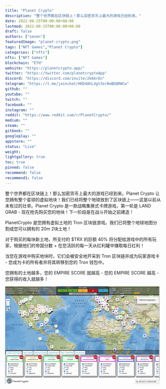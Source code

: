 ```yaml
---
title: "Planet Crypto"
description: "整个世界都在区块链上！那么加密货币上最大的游戏已经到来。"
date: 2022-08-25T00:00:00+08:00
lastmod: 2022-08-25T00:00:00+08:00
draft: false
authors: ["seven"]
featuredImage: "planet-crypto.png"
tags: ["NFT Games","Planet Crypto"]
categories: ["nfts"]
nfts: ["NFT Games"]
blockchain: "ETH"
website: "https://planetcrypto.app/"
twitter: "https://twitter.com/planetcryptoApp"
discord: "https://discord.com/invite/2k66rEn"
telegram: "https://t.me/joinchat/HKD4AhLXgt3or0wBDQRWCw"
github: ""
youtube: ""
twitch: ""
facebook: ""
instagram: ""
reddit: "https://www.reddit.com/r/PlanetCrypto/"
medium: ""
steam: ""
gitbook: ""
googleplay: ""
appstore: ""
status: "Live"
weight: 
lightgallery: true
toc: true
pinned: false
recommend: false
recommend1: false
---
```

整个世界都在区块链上！那么加密货币上最大的游戏已经到来。Planet Crypto 让您拥有整个星球的虚拟地块！我们已经将整个地球放到了区块链上——这是以前从未有过的壮举。Planet Crypto 是一款战略集换式卡牌游戏，第一轮是 LAND GRAB - 现在抢先购买您的地块！下一阶段是在战斗开始之前建造！

PlanetCrypto 是您拥有虚拟土地的 Tron 区块链游戏。我们已将整个地球地图分割成您可以拥有的 20m 2块土地！

对于购买的每块新土地，所支付的 $TRX 的巨额 40% 将分配给游戏中的所有玩家，根据他们的帝国分数 + 在您活跃的每一天从红利罐中赚取每日红利！

当您在游戏中购买地块时，它们会被安全地开采到 Tron 区块链并成为玩家游戏卡 - 您成为卡的所有者并将其转移到您的 Tron 钱包中。

您拥有的土地越多，您的 EMPIRE SCORE 就越高 - 您的 EMPIRE SCORE 越高 - 您获得的收入就越多！

![game](1661304067107.jpg)